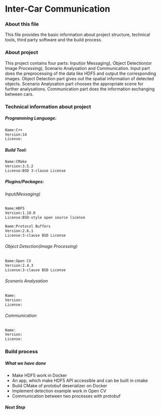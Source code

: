 # Inter-Car Communication

### About this file
This file provides the basic information about project structure, technical tools, third party software and the build process.

### About project
This project contains four parts: Input(or Messaging), Object Detection(or Image Processing), Scenario Analysation and Communication. Input part does the preprocessing of the data like HDF5 and output the corresponding images. Object Detection part gives out the spatial information of detected objects. Scenario Analysation part chooses the appropriate scene for further analysations. Communication part does the information exchanging between cars.

### Technical information about project
##### Programming Language:

```sh
Name:C++
Version:14
License:
```

##### Build Tool:

```sh
Name:CMake
Version:3.5.2
License:BSD 3-clause License
```

##### Plugins/Packages:

###### Input(Messaging)
```sh
Name:HDF5
Version:1.10.0
License:BSD-style open source license
```
```sh
Name:Protocol Buffers
Version:2.6.1
License:3-clause BSD License
```

###### Object Detection(Image Processing)
```sh
Name:Open CV
Version:2.4.3
License:3-clause BSD License
```
###### Scenario Analysation
```sh
Name:
Version:
License:
```
###### Communication
```sh
Name:
Version:
License:
```
### Build process
##### What we have done
- Make HDF5 work in Docker
- An app, which make HDF5 API accessible and can be built in cmake
- Build CMake of protobuf deserializer on Docker
- Implement detection example work in Open CV
- Communication between two processes with protobuf

##### Next Step
